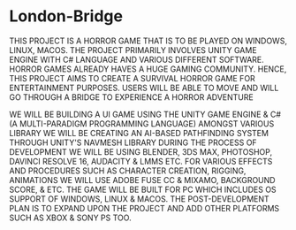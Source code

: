 # London-Bridge

THIS PROJECT IS A HORROR GAME THAT IS TO BE PLAYED ON WINDOWS, LINUX,
MACOS. THE PROJECT PRIMARILY INVOLVES UNITY GAME ENGINE WITH C#
LANGUAGE AND VARIOUS DIFFERENT SOFTWARE. HORROR GAMES ALREADY HAVES
A HUGE GAMING COMMUNITY. HENCE, THIS PROJECT AIMS TO CREATE A
SURVIVAL HORROR GAME FOR ENTERTAINMENT PURPOSES. USERS WILL BE ABLE
TO MOVE AND WILL GO THROUGH A BRIDGE TO EXPERIENCE A HORROR
ADVENTURE

WE WILL BE BUILDING A UI GAME USING THE UNITY GAME ENGINE & C# (A
MULTI-PARADIGM PROGRAMMING LANGUAGE) AMONGST VARIOUS LIBRARY
WE WILL BE CREATING AN AI-BASED PATHFINDING SYSTEM THROUGH
UNITY'S NAVMESH LIBRARY DURING THE PROCESS OF DEVELOPMENT WE
WILL BE USING BLENDER, 3DS MAX, PHOTOSHOP, DAVINCI RESOLVE 16,
AUDACITY & LMMS ETC. FOR VARIOUS EFFECTS AND PROCEDURES SUCH AS
CHARACTER CREATION, RIGGING, ANIMATIONS WE WILL USE ADOBE FUSE
CC & MIXAMO, BACKGROUND SCORE, & ETC. THE GAME WILL BE BUILT FOR
PC WHICH INCLUDES OS SUPPORT OF WINDOWS, LINUX & MACOS. THE
POST-DEVELOPMENT PLAN IS TO EXPAND UPON THE PROJECT AND ADD
OTHER PLATFORMS SUCH AS XBOX & SONY PS TOO.
